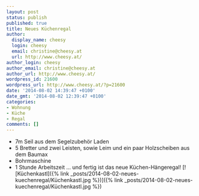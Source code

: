 ```yaml
---
layout: post
status: publish
published: true
title: Neues Küchenregal
author:
  display_name: cheesy
  login: cheesy
  email: christine@cheesy.at
  url: http://www.cheesy.at/
author_login: cheesy
author_email: christine@cheesy.at
author_url: http://www.cheesy.at/
wordpress_id: 21600
wordpress_url: http://www.cheesy.at/?p=21600
date: '2014-08-02 14:39:47 +0100'
date_gmt: '2014-08-02 12:39:47 +0100'
categories:
- Wohnung
- Küche
- Regal
comments: []
---
```

- 7m Seil aus dem Segelzubehör Laden
- 5 Bretter und zwei Leisten, sowie Leim und ein paar Holzscheiben aus dem Baumax
- Bohrmaschine
- 1 Stunde Arbeitszeit
... und fertig ist das neue Küchen-Hängeregal!
[![Küchenkastl]({% link _posts/2014-08-02-neues-kuechenregal/Küchenkastl.jpg %})]({% link _posts/2014-08-02-neues-kuechenregal/Küchenkastl.jpg %})
